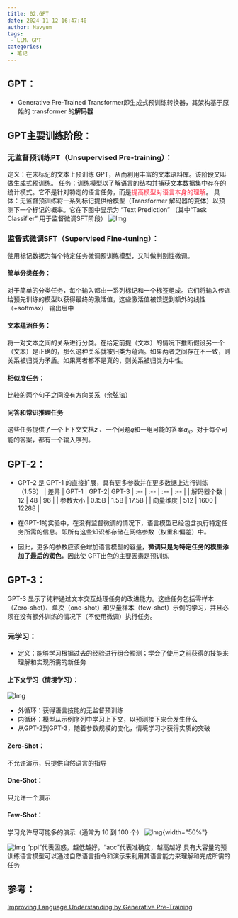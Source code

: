 ```yaml
---
title: 02.GPT
date: 2024-11-12 16:47:40
author: Navyum
tags: 
 - LLM、GPT
categories: 
 - 笔记
---
```


## GPT：
* Generative Pre-Trained Transformer即生成式预训练转换器，其架构基于原始的 transformer 的**解码器**

## GPT主要训练阶段：

### 无监督预训练PT（Unsupervised Pre-training）：
定义：在未标记的文本上预训练 GPT，从而利用丰富的文本语料库。该阶段又叫做生成式预训练。
任务：训练模型以了解语言的结构并捕获文本数据集中存在的统计模式。它不是针对特定的语言任务，而是<span style="color: rgb(255, 41, 65);">提高模型对语言本身的理解</span>。
具体：无监督预训练将一系列标记提供给模型（Transformer 解码器的变体）以预测下一个标记的概率。它在下图中显示为 “Text Prediction” （其中“Task Classifier” 用于监督微调SFT阶段）
![Img](https://raw.staticdn.net/Navyum/imgbed/pic/IMG/026b670dec056d8526150d6774badceb.png)


### 监督式微调SFT（Supervised Fine-tuning）：
使用标记数据为每个特定任务微调预训练模型，又叫做判别性微调。

#### 简单分类任务：
对于简单的分类任务，每个输入都由一系列标记和一个标签组成。它们将输入传递给预先训练的模型以获得最终的激活值，这些激活值被馈送到额外的线性 （+softmax） 输出层中

#### 文本蕴涵任务：
将一对文本之间的关系进行分类。在给定前提（文本）的情况下推断假设另一个（文本）是正确的，那么这种关系就被归类为蕴涵。如果两者之间存在不一致，则关系被归类为矛盾。如果两者都不是真的，则关系被归类为中性。

#### 相似度任务：
比较的两个句子之间没有方向关系（余弦法）

#### 问答和常识推理任务
这些任务提供了一个上下文文档$z$ 、一个问题$q$和一组可能的答案${a_k}$。对于每个可能的答案，都有一个输入序列。


## GPT-2：
* GPT-2 是 GPT-1 的直接扩展，具有更多参数并在更多数据上进行训练（1.5B）
  | 差异 | GPT-1 | GPT-2| GPT-3
  | :-- | :-- | :-- | :-- |
  | 解码器个数 | 12 | 48 | 96 |
  | 参数大小 | 0.15B | 1.5B | 17.5B |
  | 向量维度 | 512 | 1600 | 12288 |

* 在GPT-1的实验中，在没有监督微调的情况下，语言模型已经包含执行特定任务所需的信息。即所有这些知识都存储在网络参数（权重和偏差）中。
* 因此，更多的参数应该会增加语言模型的容量，**微调只是为特定任务的模型添加了最后的润色**，因此使 GPT出色的主要因素是预训练

## GPT-3：
GPT-3 显示了纯粹通过文本交互处理任务的改进能力。这些任务包括零样本（Zero-shot）、单次（one-shot）和少量样本（few-shot）示例的学习，并且必须在没有额外训练的情况下（不使用微调）执行任务。

### 元学习：
* 定义：能够学习根据过去的经验进行组合预测；学会了使用之前获得的技能来理解和实现所需的新任务

#### 上下文学习（情境学习）：
![Img](https://raw.staticdn.net/Navyum/imgbed/pic/IMG/5053a72bfd83e3cd7408677d1ee5cbab.png)
* 外循环：获得语言技能的无监督预训练
* 内循环：模型从示例序列中学习上下文，以预测接下来会发生什么
* 从GPT-2到GPT-3，随着参数规模的变化，情境学习才获得实质的突破

#### Zero-Shot：
不允许演示，只提供自然语言的指导

#### One-Shot：
只允许一个演示

#### Few-Shot：
学习允许尽可能多的演示（通常为 10 到 100 个）
![Img](https://raw.staticdn.net/Navyum/imgbed/pic/IMG/7f3ff204a9477f831a32fded2f10d10c.png){width="50%"}

![Img](https://raw.staticdn.net/Navyum/imgbed/pic/IMG/962dd7a9f23f11285c539e784d5f4d98.png)
“ppl”代表困惑，越低越好，“acc”代表准确度，越高越好
具有大容量的预训练语言模型可以通过自然语言指令和演示来利用其语言能力来理解和完成所需的任务

## 参考：
[Improving Language Understanding by Generative Pre-Training](https://cdn.openai.com/research-covers/language-unsupervised/language_understanding_paper.pdf)
